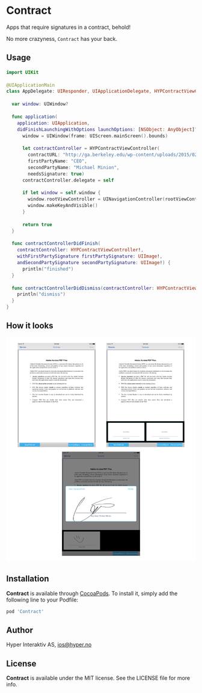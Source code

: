 # Contract

Apps that require signatures in a contract, behold!

No more crazyness, `Contract` has your back.

## Usage

```swift
import UIKit

@UIApplicationMain
class AppDelegate: UIResponder, UIApplicationDelegate, HYPContractViewControllerDelegate {

  var window: UIWindow?

  func application(
    application: UIApplication,
    didFinishLaunchingWithOptions launchOptions: [NSObject: AnyObject]?) -> Bool {
      window = UIWindow(frame: UIScreen.mainScreen().bounds)

      let contractController = HYPContractViewController(
        contractURL: "http://ga.berkeley.edu/wp-content/uploads/2015/02/pdf-sample.pdf",
        firstPartyName: "CEO",
        secondPartyName: "Michael Minion",
        needsSignature: true)
      contractController.delegate = self

      if let window = self.window {
        window.rootViewController = UINavigationController(rootViewController: contractController)
        window.makeKeyAndVisible()
      }

      return true
  }

  func contractControllerDidFinish(
    contractController: HYPContractViewController!,
    withFirstPartySignature firstPartySignature: UIImage!,
    andSecondPartySignature secondPartySignature: UIImage!) {
      println("finished")
  }

  func contractControllerDidDismiss(contractController: HYPContractViewController!) {
    println("dismiss")
  }
}
```

## How it looks

![Demo](https://raw.githubusercontent.com/hyperoslo/Contract/master/Assets/demo.png)

## Installation

**Contract** is available through [CocoaPods](http://cocoapods.org). To install
it, simply add the following line to your Podfile:

```ruby
pod 'Contract'
```

## Author

Hyper Interaktiv AS, ios@hyper.no

## License

**Contract** is available under the MIT license. See the LICENSE file for more info.
